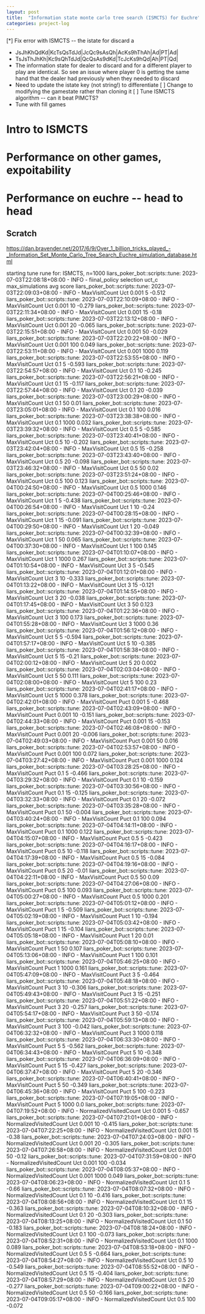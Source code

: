 ```yaml
---
layout: post
title:  "Information state monte carlo tree search (ISMCTS) for Euchre"
categories: project-log
---
```


[*] Fix error with ISMCTS -- the istate for discard a
  * JsJhKhQdKd|KcTsQsTdJd|JcQc9sAsQh|AcKs9hThAh|Ad|PT|Ad|
  * TsJsThJhKh|Kc9sQhTdJd|QcQsAs9dKd|TcJcKs9hQd|Ah|PT|Qd|
  * The information state for dealer to discard and for a different player to play are identical. So see an issue where player 0 is getting the same hand that the dealer had previously when they needed to discard
  * Need to update the istate key (not string!) to differentiate
[ ] Change to modifying the gamestate rather than cloning it
[ ] Tune ISMCTS algorithm -- can it beat PIMCTS?
  * Tune with fill games


# Intro to ISMCTS

# Performance on other games, expoitability

# Performance on euchre -- head to head


## Scratch


https://dan.bravender.net/2017/6/9/Over_1_billion_tricks_played_-_Information_Set_Monte_Carlo_Tree_Search_Euchre_simulation_database.html


starting tune rune for: ISMCTS, n=1000
liars_poker_bot::scripts::tune: 2023-07-03T22:08:18+08:00 - INFO - fiinal_policy	selection	uct_c	max_simulations	avg score
liars_poker_bot::scripts::tune: 2023-07-03T22:09:03+08:00 - INFO - MaxVisitCount        Uct     0.001   5       -0.512
liars_poker_bot::scripts::tune: 2023-07-03T22:10:09+08:00 - INFO - MaxVisitCount        Uct     0.001   10      -0.279
liars_poker_bot::scripts::tune: 2023-07-03T22:11:34+08:00 - INFO - MaxVisitCount        Uct     0.001   15      -0.18
liars_poker_bot::scripts::tune: 2023-07-03T22:13:12+08:00 - INFO - MaxVisitCount        Uct     0.001   20      -0.065
liars_poker_bot::scripts::tune: 2023-07-03T22:15:51+08:00 - INFO - MaxVisitCount        Uct     0.001   50      -0.029
liars_poker_bot::scripts::tune: 2023-07-03T22:20:22+08:00 - INFO - MaxVisitCount        Uct     0.001   100     0.049
liars_poker_bot::scripts::tune: 2023-07-03T22:53:11+08:00 - INFO - MaxVisitCount        Uct     0.001   1000    0.119
liars_poker_bot::scripts::tune: 2023-07-03T22:53:55+08:00 - INFO - MaxVisitCount        Uct     0.1     5       -0.593
liars_poker_bot::scripts::tune: 2023-07-03T22:54:57+08:00 - INFO - MaxVisitCount        Uct     0.1     10      -0.245
liars_poker_bot::scripts::tune: 2023-07-03T22:56:21+08:00 - INFO - MaxVisitCount        Uct     0.1     15      -0.117
liars_poker_bot::scripts::tune: 2023-07-03T22:57:44+08:00 - INFO - MaxVisitCount        Uct     0.1     20      -0.039
liars_poker_bot::scripts::tune: 2023-07-03T23:00:29+08:00 - INFO - MaxVisitCount        Uct     0.1     50      0.01
liars_poker_bot::scripts::tune: 2023-07-03T23:05:01+08:00 - INFO - MaxVisitCount        Uct     0.1     100     0.016
liars_poker_bot::scripts::tune: 2023-07-03T23:38:38+08:00 - INFO - MaxVisitCount        Uct     0.1     1000    0.032
liars_poker_bot::scripts::tune: 2023-07-03T23:39:32+08:00 - INFO - MaxVisitCount        Uct     0.5     5       -0.585
liars_poker_bot::scripts::tune: 2023-07-03T23:40:41+08:00 - INFO - MaxVisitCount        Uct     0.5     10      -0.202
liars_poker_bot::scripts::tune: 2023-07-03T23:42:04+08:00 - INFO - MaxVisitCount        Uct     0.5     15      -0.258
liars_poker_bot::scripts::tune: 2023-07-03T23:43:40+08:00 - INFO - MaxVisitCount        Uct     0.5     20      -0.098
liars_poker_bot::scripts::tune: 2023-07-03T23:46:32+08:00 - INFO - MaxVisitCount        Uct     0.5     50      0.02
liars_poker_bot::scripts::tune: 2023-07-03T23:51:24+08:00 - INFO - MaxVisitCount        Uct     0.5     100     0.123
liars_poker_bot::scripts::tune: 2023-07-04T00:24:50+08:00 - INFO - MaxVisitCount        Uct     0.5     1000    0.146
liars_poker_bot::scripts::tune: 2023-07-04T00:25:46+08:00 - INFO - MaxVisitCount        Uct     1       5       -0.438
liars_poker_bot::scripts::tune: 2023-07-04T00:26:54+08:00 - INFO - MaxVisitCount        Uct     1       10      -0.24
liars_poker_bot::scripts::tune: 2023-07-04T00:28:15+08:00 - INFO - MaxVisitCount        Uct     1       15      -0.091
liars_poker_bot::scripts::tune: 2023-07-04T00:29:50+08:00 - INFO - MaxVisitCount        Uct     1       20      -0.049
liars_poker_bot::scripts::tune: 2023-07-04T00:32:39+08:00 - INFO - MaxVisitCount        Uct     1       50      0.065
liars_poker_bot::scripts::tune: 2023-07-04T00:37:30+08:00 - INFO - MaxVisitCount        Uct     1       100     0.145
liars_poker_bot::scripts::tune: 2023-07-04T01:10:07+08:00 - INFO - MaxVisitCount        Uct     1       1000    0.267
liars_poker_bot::scripts::tune: 2023-07-04T01:10:54+08:00 - INFO - MaxVisitCount        Uct     3       5       -0.545
liars_poker_bot::scripts::tune: 2023-07-04T01:12:01+08:00 - INFO - MaxVisitCount        Uct     3       10      -0.333
liars_poker_bot::scripts::tune: 2023-07-04T01:13:22+08:00 - INFO - MaxVisitCount        Uct     3       15      -0.121
liars_poker_bot::scripts::tune: 2023-07-04T01:14:55+08:00 - INFO - MaxVisitCount        Uct     3       20      -0.038
liars_poker_bot::scripts::tune: 2023-07-04T01:17:45+08:00 - INFO - MaxVisitCount        Uct     3       50      0.123
liars_poker_bot::scripts::tune: 2023-07-04T01:22:36+08:00 - INFO - MaxVisitCount        Uct     3       100     0.173
liars_poker_bot::scripts::tune: 2023-07-04T01:55:28+08:00 - INFO - MaxVisitCount        Uct     3       1000    0.36
liars_poker_bot::scripts::tune: 2023-07-04T01:56:12+08:00 - INFO - MaxVisitCount        Uct     5       5       -0.594
liars_poker_bot::scripts::tune: 2023-07-04T01:57:17+08:00 - INFO - MaxVisitCount        Uct     5       10      -0.385
liars_poker_bot::scripts::tune: 2023-07-04T01:58:38+08:00 - INFO - MaxVisitCount        Uct     5       15      -0.21
liars_poker_bot::scripts::tune: 2023-07-04T02:00:12+08:00 - INFO - MaxVisitCount        Uct     5       20      0.002
liars_poker_bot::scripts::tune: 2023-07-04T02:03:04+08:00 - INFO - MaxVisitCount        Uct     5       50      0.111
liars_poker_bot::scripts::tune: 2023-07-04T02:08:00+08:00 - INFO - MaxVisitCount        Uct     5       100     0.23
liars_poker_bot::scripts::tune: 2023-07-04T02:41:17+08:00 - INFO - MaxVisitCount        Uct     5       1000    0.378
liars_poker_bot::scripts::tune: 2023-07-04T02:42:01+08:00 - INFO - MaxVisitCount        Puct    0.001   5       -0.468
liars_poker_bot::scripts::tune: 2023-07-04T02:43:09+08:00 - INFO - MaxVisitCount        Puct    0.001   10      -0.151
liars_poker_bot::scripts::tune: 2023-07-04T02:44:33+08:00 - INFO - MaxVisitCount        Puct    0.001   15      -0.153
liars_poker_bot::scripts::tune: 2023-07-04T02:46:08+08:00 - INFO - MaxVisitCount        Puct    0.001   20      -0.006
liars_poker_bot::scripts::tune: 2023-07-04T02:49:03+08:00 - INFO - MaxVisitCount        Puct    0.001   50      0.016
liars_poker_bot::scripts::tune: 2023-07-04T02:53:57+08:00 - INFO - MaxVisitCount        Puct    0.001   100     0.072
liars_poker_bot::scripts::tune: 2023-07-04T03:27:42+08:00 - INFO - MaxVisitCount        Puct    0.001   1000    0.124
liars_poker_bot::scripts::tune: 2023-07-04T03:28:25+08:00 - INFO - MaxVisitCount        Puct    0.1     5       -0.466
liars_poker_bot::scripts::tune: 2023-07-04T03:29:32+08:00 - INFO - MaxVisitCount        Puct    0.1     10      -0.159
liars_poker_bot::scripts::tune: 2023-07-04T03:30:56+08:00 - INFO - MaxVisitCount        Puct    0.1     15      -0.125
liars_poker_bot::scripts::tune: 2023-07-04T03:32:33+08:00 - INFO - MaxVisitCount        Puct    0.1     20      -0.072
liars_poker_bot::scripts::tune: 2023-07-04T03:35:28+08:00 - INFO - MaxVisitCount        Puct    0.1     50      -0.004
liars_poker_bot::scripts::tune: 2023-07-04T03:40:24+08:00 - INFO - MaxVisitCount        Puct    0.1     100     0.094
liars_poker_bot::scripts::tune: 2023-07-04T04:14:11+08:00 - INFO - MaxVisitCount        Puct    0.1     1000    0.122
liars_poker_bot::scripts::tune: 2023-07-04T04:15:07+08:00 - INFO - MaxVisitCount        Puct    0.5     5       -0.423
liars_poker_bot::scripts::tune: 2023-07-04T04:16:17+08:00 - INFO - MaxVisitCount        Puct    0.5     10      -0.118
liars_poker_bot::scripts::tune: 2023-07-04T04:17:39+08:00 - INFO - MaxVisitCount        Puct    0.5     15      -0.084
liars_poker_bot::scripts::tune: 2023-07-04T04:19:16+08:00 - INFO - MaxVisitCount        Puct    0.5     20      -0.01
liars_poker_bot::scripts::tune: 2023-07-04T04:22:11+08:00 - INFO - MaxVisitCount        Puct    0.5     50      0.09
liars_poker_bot::scripts::tune: 2023-07-04T04:27:06+08:00 - INFO - MaxVisitCount        Puct    0.5     100     0.093
liars_poker_bot::scripts::tune: 2023-07-04T05:00:27+08:00 - INFO - MaxVisitCount        Puct    0.5     1000    0.201
liars_poker_bot::scripts::tune: 2023-07-04T05:01:12+08:00 - INFO - MaxVisitCount        Puct    1       5       -0.509
liars_poker_bot::scripts::tune: 2023-07-04T05:02:19+08:00 - INFO - MaxVisitCount        Puct    1       10      -0.194
liars_poker_bot::scripts::tune: 2023-07-04T05:03:42+08:00 - INFO - MaxVisitCount        Puct    1       15      -0.104
liars_poker_bot::scripts::tune: 2023-07-04T05:05:18+08:00 - INFO - MaxVisitCount        Puct    1       20      0.01
liars_poker_bot::scripts::tune: 2023-07-04T05:08:10+08:00 - INFO - MaxVisitCount        Puct    1       50      0.107
liars_poker_bot::scripts::tune: 2023-07-04T05:13:06+08:00 - INFO - MaxVisitCount        Puct    1       100     0.101
liars_poker_bot::scripts::tune: 2023-07-04T05:46:25+08:00 - INFO - MaxVisitCount        Puct    1       1000    0.161
liars_poker_bot::scripts::tune: 2023-07-04T05:47:09+08:00 - INFO - MaxVisitCount        Puct    3       5       -0.464
liars_poker_bot::scripts::tune: 2023-07-04T05:48:18+08:00 - INFO - MaxVisitCount        Puct    3       10      -0.306
liars_poker_bot::scripts::tune: 2023-07-04T05:49:43+08:00 - INFO - MaxVisitCount        Puct    3       15      -0.251
liars_poker_bot::scripts::tune: 2023-07-04T05:51:22+08:00 - INFO - MaxVisitCount        Puct    3       20      -0.257
liars_poker_bot::scripts::tune: 2023-07-04T05:54:17+08:00 - INFO - MaxVisitCount        Puct    3       50      -0.174
liars_poker_bot::scripts::tune: 2023-07-04T05:59:13+08:00 - INFO - MaxVisitCount        Puct    3       100     -0.042
liars_poker_bot::scripts::tune: 2023-07-04T06:32:32+08:00 - INFO - MaxVisitCount        Puct    3       1000    0.118
liars_poker_bot::scripts::tune: 2023-07-04T06:33:30+08:00 - INFO - MaxVisitCount        Puct    5       5       -0.562
liars_poker_bot::scripts::tune: 2023-07-04T06:34:43+08:00 - INFO - MaxVisitCount        Puct    5       10      -0.348
liars_poker_bot::scripts::tune: 2023-07-04T06:36:09+08:00 - INFO - MaxVisitCount        Puct    5       15      -0.427
liars_poker_bot::scripts::tune: 2023-07-04T06:37:47+08:00 - INFO - MaxVisitCount        Puct    5       20      -0.346
liars_poker_bot::scripts::tune: 2023-07-04T06:40:41+08:00 - INFO - MaxVisitCount        Puct    5       50      -0.349
liars_poker_bot::scripts::tune: 2023-07-04T06:45:36+08:00 - INFO - MaxVisitCount        Puct    5       100     -0.223
liars_poker_bot::scripts::tune: 2023-07-04T07:19:05+08:00 - INFO - MaxVisitCount        Puct    5       1000    0.0
liars_poker_bot::scripts::tune: 2023-07-04T07:19:52+08:00 - INFO - NormalizedVisitedCount       Uct     0.001   5       -0.657
liars_poker_bot::scripts::tune: 2023-07-04T07:21:01+08:00 - INFO - NormalizedVisitedCount       Uct     0.001   10      -0.415
liars_poker_bot::scripts::tune: 2023-07-04T07:22:25+08:00 - INFO - NormalizedVisitedCount       Uct     0.001   15      -0.38
liars_poker_bot::scripts::tune: 2023-07-04T07:24:03+08:00 - INFO - NormalizedVisitedCount       Uct     0.001   20      -0.305
liars_poker_bot::scripts::tune: 2023-07-04T07:26:58+08:00 - INFO - NormalizedVisitedCount       Uct     0.001   50      -0.12
liars_poker_bot::scripts::tune: 2023-07-04T07:31:59+08:00 - INFO - NormalizedVisitedCount       Uct     0.001   100     -0.034
liars_poker_bot::scripts::tune: 2023-07-04T08:05:37+08:00 - INFO - NormalizedVisitedCount       Uct     0.001   1000    0.049
liars_poker_bot::scripts::tune: 2023-07-04T08:06:23+08:00 - INFO - NormalizedVisitedCount       Uct     0.1     5       -0.66
liars_poker_bot::scripts::tune: 2023-07-04T08:07:32+08:00 - INFO - NormalizedVisitedCount       Uct     0.1     10      -0.416
liars_poker_bot::scripts::tune: 2023-07-04T08:08:56+08:00 - INFO - NormalizedVisitedCount       Uct     0.1     15      -0.363
liars_poker_bot::scripts::tune: 2023-07-04T08:10:32+08:00 - INFO - NormalizedVisitedCount       Uct     0.1     20      -0.303
liars_poker_bot::scripts::tune: 2023-07-04T08:13:25+08:00 - INFO - NormalizedVisitedCount       Uct     0.1     50      -0.183
liars_poker_bot::scripts::tune: 2023-07-04T08:18:24+08:00 - INFO - NormalizedVisitedCount       Uct     0.1     100     -0.073
liars_poker_bot::scripts::tune: 2023-07-04T08:52:31+08:00 - INFO - NormalizedVisitedCount       Uct     0.1     1000    0.089
liars_poker_bot::scripts::tune: 2023-07-04T08:53:18+08:00 - INFO - NormalizedVisitedCount       Uct     0.5     5       -0.664
liars_poker_bot::scripts::tune: 2023-07-04T08:54:27+08:00 - INFO - NormalizedVisitedCount       Uct     0.5     10      -0.549
liars_poker_bot::scripts::tune: 2023-07-04T08:55:52+08:00 - INFO - NormalizedVisitedCount       Uct     0.5     15      -0.404
liars_poker_bot::scripts::tune: 2023-07-04T08:57:29+08:00 - INFO - NormalizedVisitedCount       Uct     0.5     20      -0.277
liars_poker_bot::scripts::tune: 2023-07-04T09:00:22+08:00 - INFO - NormalizedVisitedCount       Uct     0.5     50      -0.166
liars_poker_bot::scripts::tune: 2023-07-04T09:05:17+08:00 - INFO - NormalizedVisitedCount       Uct     0.5     100     -0.072
